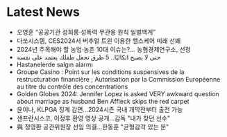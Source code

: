 # Latest News
-  오영훈 “공공기관 성희롱·성폭력 무관용 원칙 일벌백계”
-  다쏘시스템, CES2024서 버추얼 트윈 이용한 헬스케어 미래 선봬
-  2024년 주목해야 할 농업·농촌 10대 이슈는?… 농협경제연구소, 선정
-  حتى لا يصبح اتكاليًا.. 5 طرق تجعل طفلك يعتمد على نفسه
-  Hastanelerde salgın alarmı
-  Groupe Casino : Point sur les conditions suspensives de la restructuration financière ; Autorisation par la Commission Européenne au titre du contrôle des concentrations
-  Golden Globes 2024: Jennifer Lopez is asked VERY awkward question about marriage as husband Ben Affleck skips the red carpet
-  윤이나, KLPGA 징계 감면…2024시즌 국내 개막전부터 출전 가능
-  샌프란시스코, 이정후 환영 영상 공개…감독 "내가 찾던 선수"
-  與 정영환 공관위원장 선임 의결…한동훈 "균형감각 있는 분"
